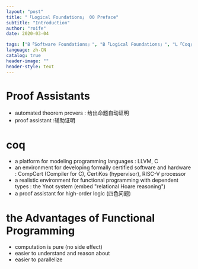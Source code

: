 ```yaml
---
layout: "post"
title: "「Logical Foundations」 00 Preface"
subtitle: "Introduction"
author: "roife"
date: 2020-03-04

tags: ["B「Software Foundations」", "B「Logical Foundations」", "L「Coq」", "程序语言理论", "形式化验证"]
language: zh-CN
catalog: true
header-image: ""
header-style: text
---
```


# Proof Assistants

- automated theorem provers
  : 给出命题自动证明
- proof assistant
  :辅助证明

# coq

- a platform for modeling programming languages
  : LLVM, C
- an environment for developing formally certified software and hardware
  : CompCert (Compiler for C), CertiKos (hypervisor), RISC-V processor
- a realistic environment for functional programming with dependent types
  : the Ynot system (embed "relational Hoare reasoning")
- a proof assistant for high-order logic (四色问题)

# the Advantages of Functional Programming

- computation is pure (no side effect)
- easier to understand and reason about
- easier to parallelize
